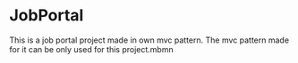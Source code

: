 # JobPortal
This is a job portal project made in own mvc pattern.
The mvc pattern made for it can be only used for this project.mbmn

